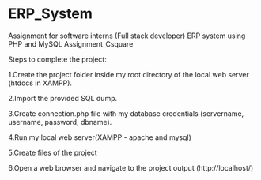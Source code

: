 # ERP_System
Assignment for software interns (Full stack developer) ERP system using PHP and MySQL
Assignment_Csquare

Steps to complete the project:

1.Create the project folder inside my root directory of the local web server (htdocs in XAMPP).

2.Import the provided SQL dump.

3.Create connection.php file with my database credentials (servername, username, password, dbname).

4.Run my local web server(XAMPP - apache and mysql)

5.Create files of the project

6.Open a web browser and navigate to the project output (http://localhost/)
